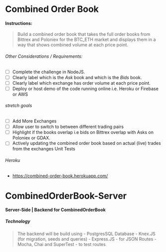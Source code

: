 # Combined Order Book



#### Instructions:
> Build a combined order book that takes the full order books from Bittrex and Poloniex for the BTC_ETH market and displays them in a way that shows combined volume at each price point.

###### Other Considerations / Requirements:
- [ ] Complete the challenge in NodeJS.
- [ ] Clearly label which is the *Ask* book and which is the *Bids* book.
- [ ] Clearly label which exchange has order volume at each price point.
- [ ] Deploy or host demo of the code running online i.e. Heroku or Firebase or AWS

###### stretch goals
- [ ] Add More Exchanges
- [ ] Allow user to switch to between different trading pairs
- [ ] Highlight if the books overlap i.e bids on Bittrex overlap with Asks on  Poloniex or GDAX.
- [ ]  Actively updating the combined order book based on actual (live) trades from the exchanges Unit Tests

###### Heroku
- https://combined-order-book.herokuapp.com/ 


# CombinedOrderBook-Server
#### Server-Side | Backend for CombinedOrderBook
##### Technology
>   The backend will be build using
    - PostgresSQL Database
    - Knex.JS (for migration, seeds and queries)
    - Express.JS - for JSON Routes
    - Mocha, Chai and SuperTest - to test routes
